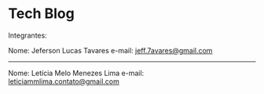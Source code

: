 # Tech Blog

Integrantes:

Nome: Jeferson Lucas Tavares
e-mail: jeff.7avares@gmail.com

------------------------------
Nome: Letícia Melo Menezes Lima
e-mail: leticiammlima.contato@gmail.com


